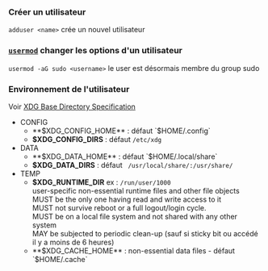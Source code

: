 


### Créer un utilisateur 

`adduser <name>` crée un nouvel utilisateur


### [`usermod`](https://linux.die.net/man/8/usermod) changer les options d'un utilisateur
`usermod -aG sudo <username>` le user est désormais membre du group sudo

### Environnement de l'utilisateur

Voir [XDG Base Directory Specification](https://specifications.freedesktop.org/basedir-spec/basedir-spec-latest.html)

- CONFIG
  - **$XDG_CONFIG_HOME** : défaut `$HOME/.config`
  - **$XDG_CONFIG_DIRS** : défaut `/etc/xdg`
- DATA
  - **$XDG_DATA_HOME** : défaut `$HOME/.local/share`
  - **$XDG_DATA_DIRS** : défaut ` /usr/local/share/:/usr/share/`
- TEMP
  - **$XDG_RUNTIME_DIR** ex : `/run/user/1000`  
    user-specific non-essential runtime files and other file objects  
    MUST be the only one having read and write access to it  
    MUST not survive reboot or a full logout/login cycle.  
    MUST be on a local file system and not shared with any other system  
    MAY be subjected to periodic clean-up (sauf si sticky bit ou accédé il y a moins de 6 heures)
  - **$XDG_CACHE_HOME** : non-essential data files -  défaut `$HOME/.cache`
